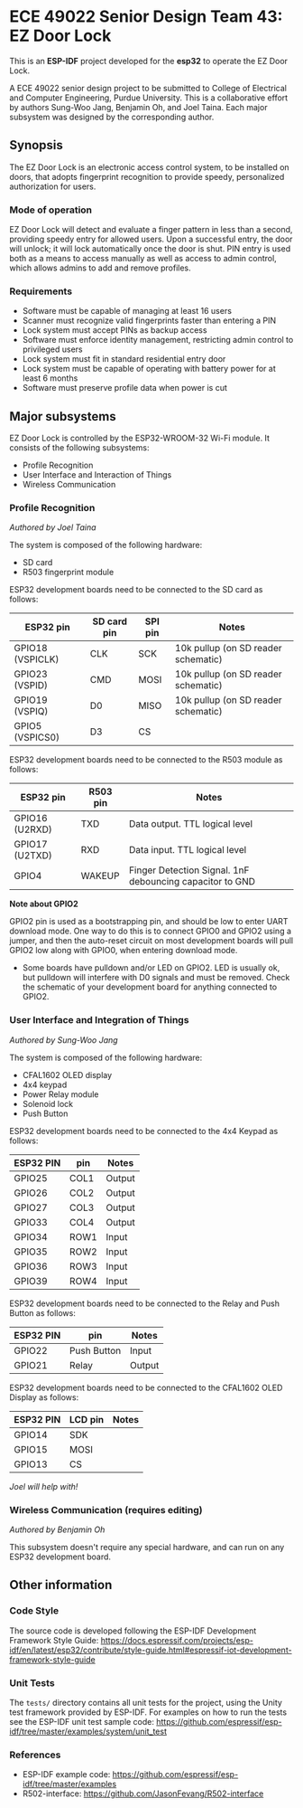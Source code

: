 # ECE 49022 Senior Design Team 43: EZ Door Lock
This is an **ESP-IDF** project developed for the **esp32** to operate the EZ Door Lock.

A ECE 49022 senior design project to be submitted to College of Electrical and Computer Engineering, Purdue University. This is a collaborative effort by authors Sung-Woo Jang, Benjamin Oh, and Joel Taina. Each major subsystem was designed by the corresponding author.

## Synopsis
The EZ Door Lock is an electronic access control system, to be installed on doors, that adopts
fingerprint recognition to provide speedy, personalized authorization for users.

### Mode of operation
EZ Door Lock will detect and evaluate a finger pattern in less than a
second, providing speedy entry for allowed users. Upon a successful entry, the door will unlock;
it will lock automatically once the door is shut. PIN entry is used both as a means to access
manually as well as access to admin control, which allows admins to add and remove profiles.

### Requirements
* Software must be capable of managing at least 16 users
* Scanner must recognize valid fingerprints faster than entering a PIN
* Lock system must accept PINs as backup access
* Software must enforce identity management, restricting admin control to privileged users
* Lock system must fit in standard residential entry door
* Lock system must be capable of operating with battery power for at least 6 months
* Software must preserve profile data when power is cut

## Major subsystems
EZ Door Lock is controlled by the ESP32-WROOM-32 Wi-Fi module. It consists of the following subsystems:
* Profile Recognition
* User Interface and Interaction of Things
* Wireless Communication

### Profile Recognition
*Authored by Joel Taina*

The system is composed of the following hardware:
* SD card
* R503 fingerprint module

ESP32 development boards need to be connected to the SD card as follows:

ESP32 pin        | SD card pin | SPI pin  | Notes
-----------------|-------------|----------|------------
GPIO18 (VSPICLK) | CLK         | SCK      | 10k pullup (on SD reader schematic)
GPIO23 (VSPID)   | CMD         | MOSI     | 10k pullup (on SD reader schematic)
GPIO19 (VSPIQ)   | D0          | MISO     | 10k pullup (on SD reader schematic)
GPIO5 (VSPICS0)  | D3          | CS       | 

ESP32 development boards need to be connected to the R503 module as follows:

ESP32 pin        | R503 pin | Notes
-----------------|----------|------------
GPIO16 (U2RXD)   | TXD      | Data output. TTL logical level
GPIO17 (U2TXD)   | RXD      | Data input. TTL logical level
GPIO4            | WAKEUP   | Finger Detection Signal. 1nF debouncing capacitor to GND

**Note about GPIO2**

GPIO2 pin is used as a bootstrapping pin, and should be low to enter UART download mode. One way to do this is to connect GPIO0 and GPIO2 using a jumper, and then the auto-reset circuit on most development boards will pull GPIO2 low along with GPIO0, when entering download mode.

- Some boards have pulldown and/or LED on GPIO2. LED is usually ok, but pulldown will interfere with D0 signals and must be removed. Check the schematic of your development board for anything connected to GPIO2.

### User Interface and Integration of Things
*Authored by Sung-Woo Jang*

The system is composed of the following hardware:
* CFAL1602 OLED display
* 4x4 keypad
* Power Relay module
* Solenoid lock
* Push Button


ESP32 development boards need to be connected to the 4x4 Keypad as follows:

ESP32 PIN  |   pin   | Notes
-----------|---------|------------
GPIO25     |   COL1  | Output
GPIO26     |   COL2  | Output
GPIO27     |   COL3  | Output
GPIO33     |   COL4  | Output
GPIO34     |   ROW1  | Input
GPIO35     |   ROW2  | Input
GPIO36     |   ROW3  | Input
GPIO39     |   ROW4  | Input


ESP32 development boards need to be connected to the Relay and Push Button as follows:

ESP32 PIN |      pin      | Notes
----------|---------------|--------
GPIO22    |  Push Button  | Input
GPIO21    |     Relay     | Output


ESP32 development boards need to be connected to the CFAL1602 OLED Display as follows:

ESP32 PIN  | LCD pin | Notes
-----------|---------|--------
GPIO14     |   SDK   |
GPIO15     |   MOSI  |
GPIO13     |    CS   |

*Joel will help with!*


### Wireless Communication (requires editing)
*Authored by Benjamin Oh*

This subsystem doesn't require any special hardware, and can run on any ESP32 development board.

## Other information

### Code Style
The source code is developed following the ESP-IDF Development Framework Style Guide: https://docs.espressif.com/projects/esp-idf/en/latest/esp32/contribute/style-guide.html#espressif-iot-development-framework-style-guide

### Unit Tests
The `tests/` directory contains all unit tests for the project, using the Unity test framework provided by ESP-IDF. For examples on how to run the tests see the ESP-IDF unit test sample code: https://github.com/espressif/esp-idf/tree/master/examples/system/unit_test

### References
* ESP-IDF example code: https://github.com/espressif/esp-idf/tree/master/examples
* R502-interface: https://github.com/JasonFevang/R502-interface
